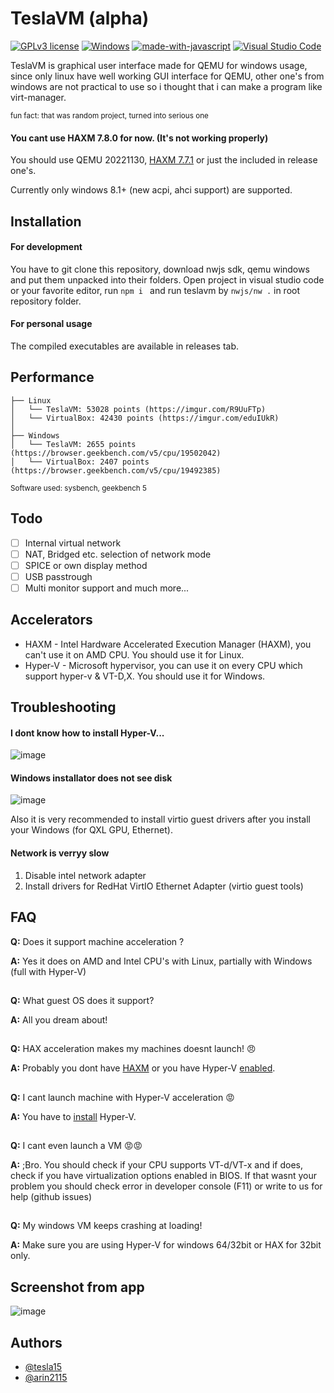 
# TeslaVM (alpha)
[![GPLv3 license](https://img.shields.io/badge/License-GPLv3-blue.svg)](http://perso.crans.org/besson/LICENSE.html)
[![Windows](https://badgen.net/badge/icon/windows?icon=windows&label)](https://microsoft.com/windows/)
[![made-with-javascript](https://img.shields.io/badge/Made%20with-JavaScript-1f425f.svg)](https://www.javascript.com)
[![Visual Studio Code](https://img.shields.io/badge/--007ACC?logo=visual%20studio%20code&logoColor=ffffff)](https://code.visualstudio.com/)



TeslaVM is graphical user interface made for QEMU for windows usage, since only linux have well working GUI interface for QEMU, other one's from windows are not practical to use so i thought that i can make a program like virt-manager.&nbsp;&nbsp;&nbsp;

<sub>fun fact: that was random project, turned into serious one</sub>

#### You cant use HAXM 7.8.0 for now. (It's not working properly)
You should use QEMU 20221130, [HAXM 7.7.1](https://github.com/intel/haxm/releases/download/v7.7.1/haxm-windows_v7_7_1.zip) or just the included in release one's.

Currently only windows 8.1+ (new acpi, ahci support) are supported.

## Installation
#### For development
You have to git clone this repository, download nwjs sdk, qemu windows and put them unpacked into their folders. Open project in visual studio code or your favorite editor, run `npm i ` and run teslavm by `nwjs/nw .` in root repository folder.

#### For personal usage
The compiled executables are available in releases tab.

## Performance 
```
├── Linux
│   └── TeslaVM: 53028 points (https://imgur.com/R9UuFTp)
│   └── VirtualBox: 42430 points (https://imgur.com/eduIUkR)
│
├── Windows
│   └── TeslaVM: 2655 points (https://browser.geekbench.com/v5/cpu/19502042)
│   └── VirtualBox: 2407 points (https://browser.geekbench.com/v5/cpu/19492385)
```
<sub>Software used: sysbench, geekbench 5</sub>


## Todo
- [ ]  Internal virtual network
- [ ]  NAT, Bridged etc. selection of network mode 
- [ ]  SPICE or own display method
- [ ]  USB passtrough 
- [ ]  Multi monitor support
and much more...

## Accelerators
  - HAXM - Intel Hardware Accelerated Execution Manager (HAXM), you can't use it on AMD CPU. You should use it for Linux.
  - Hyper-V - Microsoft hypervisor, you can use it on every CPU which support hyper-v & VT-D,X. You should use it for Windows.

## Troubleshooting
#### I dont know how to install Hyper-V...

 ![image](https://user-images.githubusercontent.com/117595540/210113771-dc6acd62-7dee-4892-b10b-7ce88ebb64bc.png)

#### Windows installator does not see disk

 ![image](https://user-images.githubusercontent.com/117595540/210115596-0ce4b690-c472-4f56-bfa1-3ee146bd3837.png)
 
Also it is very recommended to install virtio guest drivers after you install your Windows (for QXL GPU, Ethernet).

#### Network is verryy slow
1. Disable intel network adapter
2. Install drivers for RedHat VirtIO Ethernet Adapter (virtio guest tools)

## FAQ

**Q:** Does it support machine acceleration ?

**A:** Yes it does on AMD and Intel CPU's with Linux, partially with Windows (full with Hyper-V)
##
**Q:** What guest OS does it support?

**A:** All you dream about!
##
**Q:** HAX acceleration makes my machines doesnt launch! 😠

**A:** Probably you dont have [HAXM](https://github.com/intel/haxm/releases/tag/v7.7.1) or you have Hyper-V [enabled](https://www.nakivo.com/blog/uninstalling-or-disabling-hyper-v-in-windows-10/).
##
**Q:** I cant launch machine with Hyper-V acceleration 😡

**A:** You have to [install](https://learn.microsoft.com/pl-pl/virtualization/hyper-v-on-windows/quick-start/enable-hyper-v) Hyper-V.
##
**Q:** I cant even launch a VM 😡😡

**A:** ;Bro. You should check if your CPU supports VT-d/VT-x and if does, check if you have virtualization options enabled in BIOS. If that wasnt your problem you should check error in developer console (F11) or write to us for help (github issues)
##
**Q:** My windows VM keeps crashing at loading!

**A:** Make sure you are using Hyper-V for windows 64/32bit or HAX for 32bit only.
##

## Screenshot from app
![image](https://user-images.githubusercontent.com/117595540/211153897-01a6bf0f-85f7-4c82-bbcc-ee35e7281f3b.png)



## Authors

- [@tesla15](https://www.github.com/tesla15)
- [@arin2115](https://www.github.com/arin2115)
